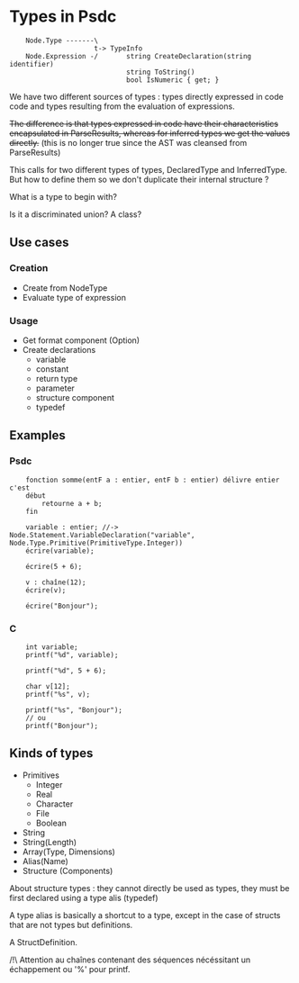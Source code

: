 # Types in Psdc

```text
    Node.Type -------\
                     t-> TypeInfo
    Node.Expression -/       string CreateDeclaration(string identifier)
                             string ToString()
                             bool IsNumeric { get; }
```

We have two different sources of types : types directly expressed in code code and types resulting from the evaluation of expressions.

~~The difference is that types expressed in code have their characteristics encapsulated in ParseResults, whereas for inferred types we get the values directly.~~ (this is no longer true since the AST was cleansed from ParseResults)

This calls for two different types of types, DeclaredType and InferredType. But how to define them so we don't duplicate their internal structure ?

What is a type to begin with?

Is it a discriminated union? A class?

## Use cases

### Creation

- Create from NodeType
- Evaluate type of expression

### Usage

- Get format component (Option)
- Create declarations
    - variable
    - constant
    - return type
    - parameter
    - structure component
    - typedef

## Examples

### Psdc

```psdc
    fonction somme(entF a : entier, entF b : entier) délivre entier c'est
    début
        retourne a + b;
    fin

    variable : entier; //-> Node.Statement.VariableDeclaration("variable", Node.Type.Primitive(PrimitiveType.Integer))  
    écrire(variable);

    écrire(5 + 6);

    v : chaîne(12);
    écrire(v);

    écrire("Bonjour");
```

### C

```psdc
    int variable;
    printf("%d", variable);

    printf("%d", 5 + 6);

    char v[12];
    printf("%s", v);

    printf("%s", "Bonjour");
    // ou
    printf("Bonjour");
```

## Kinds of types

- Primitives
    - Integer
    - Real
    - Character
    - File
    - Boolean
- String
- String(Length)
- Array(Type, Dimensions)
- Alias(Name)
- Structure (Components)

About structure types : they cannot directly be used as types, they must be first declared using a type alis (typedef)

A type alias is basically a shortcut to a type, except in the case of structs that are not types but definitions.

A StructDefinition.

/!\ Attention au chaînes contenant des séquences nécéssitant un échappement ou '%' pour printf.

